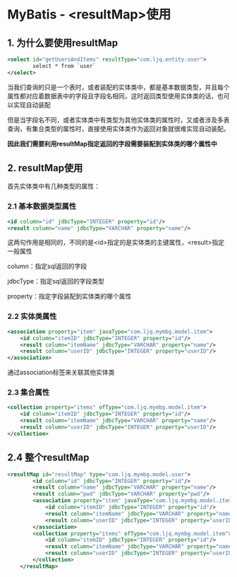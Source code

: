 # MyBatis - \<resultMap>使用

## 1. 为什么要使用resultMap

```xml
<select id="getUsersAndItems" resultType="com.ljq.entity.user">
        select * from `user`
</select>
```

当我们查询的只是一个表时，或者装配的实体类中，都是基本数据类型，并且每个属性都对应着数据表中的字段且字段名相同，这时返回类型使用实体类的话，也可以实现自动装配

但是当字段名不同，或者实体类中有类型为其他实体类的属性时，又或者涉及多表查询，有集合类型的属性时，直接使用实体类作为返回对象就很难实现自动装配。

**因此我们需要利用resultMap指定返回的字段需要装配到实体类的哪个属性中**

## 2. resultMap使用

首先实体类中有几种类型的属性：

### 2.1 基本数据类型属性

```xml
<id column="id" jdbcType="INTEGER" property="id"/>
<result column="name" jdbcType="VARCHAR" property="name"/>
```

这两句作用是相同的，不同的是\<id>指定的是实体类的主键属性，\<result>指定一般属性

column：指定sql返回的字段

jdbcType：指定sql返回的字段类型

property：指定字段装配到实体类的哪个属性

### 2.2 实体类属性

```xml
<association property="item" javaType="com.ljq.mymbg.model.item">
    <id column="itemID" jdbcType="INTEGER" property="id"/>
    <result column="itemName" jdbcType="VARCHAR" property="name"/>
    <result column="userID" jdbcType="INTEGER" property="userID"/>
</association>
```

通过association标签来关联其他实体类

### 2.3 集合属性

```xml
<collection property="items" ofType="com.ljq.mymbg.model.item">
    <id column="itemID" jdbcType="INTEGER" property="id"/>
    <result column="itemName" jdbcType="VARCHAR" property="name"/>
    <result column="userID" jdbcType="INTEGER" property="userID"/>
</collection>
```

## 2.4 整个resultMap

```xml
<resultMap id="resultMap" type="com.ljq.mymbg.model.user">
        <id column="id" jdbcType="INTEGER" property="id"/>
        <result column="name" jdbcType="VARCHAR" property="name"/>
        <result column="pwd" jdbcType="VARCHAR" property="pwd"/>
        <association property="item" javaType="com.ljq.mymbg.model.item">
            <id column="itemID" jdbcType="INTEGER" property="id"/>
            <result column="itemName" jdbcType="VARCHAR" property="name"/>
            <result column="userID" jdbcType="INTEGER" property="userID"/>
        </association>
        <collection property="items" ofType="com.ljq.mymbg.model.item">
            <id column="itemID" jdbcType="INTEGER" property="id"/>
            <result column="itemName" jdbcType="VARCHAR" property="name"/>
            <result column="userID" jdbcType="INTEGER" property="userID"/>
        </collection>
    </resultMap>
```

